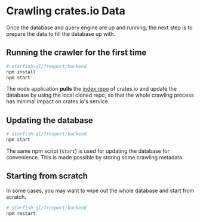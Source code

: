 # Crawling crates.io Data

Once the database and query engine are up and running, the next step is to prepare the data to fill the database up with.

## Running the crawler for the first time

```sh
# starfish-ql/freeport/backend
npm install
npm start
```

The node application **pulls** the [index repo](https://github.com/rust-lang/crates.io-index) of crates.io and update the database by using the local cloned repo, so that the whole crawling process has minimal impact on crates.io's service.

## Updating the database

```sh
# starfish-ql/freeport/backend
npm start
```

The same npm script (`start`) is used for updating the database for convenience. This is made possible by storing some crawling metadata.

## Starting from scratch

In some cases, you may want to wipe out the whole database and start from scratch.

```sh
# starfish-ql/freeport/backend
npm restart
```
